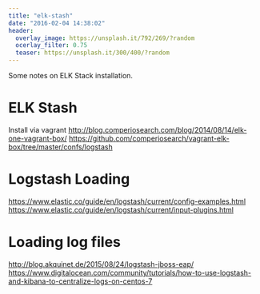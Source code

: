 ```yaml
---
title: "elk-stash"
date: "2016-02-04 14:38:02"
header:
  overlay_image: https://unsplash.it/792/269/?random
  ocerlay_filter: 0.75
  teaser: https://unsplash.it/300/400/?random
---
```

Some notes on ELK Stack installation.

# ELK Stash
Install via vagrant
http://blog.comperiosearch.com/blog/2014/08/14/elk-one-vagrant-box/
https://github.com/comperiosearch/vagrant-elk-box/tree/master/confs/logstash

# Logstash Loading
https://www.elastic.co/guide/en/logstash/current/config-examples.html
https://www.elastic.co/guide/en/logstash/current/input-plugins.html

# Loading log files
http://blog.akquinet.de/2015/08/24/logstash-jboss-eap/
https://www.digitalocean.com/community/tutorials/how-to-use-logstash-and-kibana-to-centralize-logs-on-centos-7
